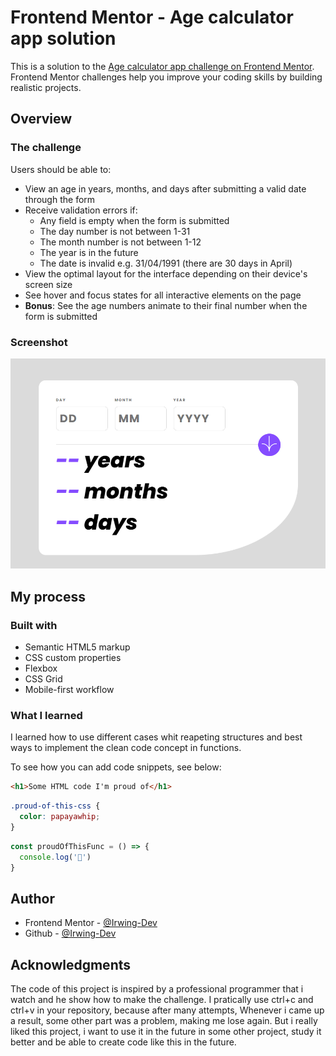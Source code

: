 # Frontend Mentor - Age calculator app solution

This is a solution to the [Age calculator app challenge on Frontend Mentor](https://www.frontendmentor.io/challenges/age-calculator-app-dF9DFFpj-Q). Frontend Mentor challenges help you improve your coding skills by building realistic projects.

## Overview

### The challenge

Users should be able to:

- View an age in years, months, and days after submitting a valid date through the form
- Receive validation errors if:
  - Any field is empty when the form is submitted
  - The day number is not between 1-31
  - The month number is not between 1-12
  - The year is in the future
  - The date is invalid e.g. 31/04/1991 (there are 30 days in April)
- View the optimal layout for the interface depending on their device's screen size
- See hover and focus states for all interactive elements on the page
- **Bonus**: See the age numbers animate to their final number when the form is submitted

### Screenshot

![](./assets/images/screnshot-of-age-calculator-app.png)

## My process

### Built with

- Semantic HTML5 markup
- CSS custom properties
- Flexbox
- CSS Grid
- Mobile-first workflow

### What I learned

I learned how to use different cases whit reapeting structures and best ways to implement the clean code concept in functions.

To see how you can add code snippets, see below:

```html
<h1>Some HTML code I'm proud of</h1>
```
```css
.proud-of-this-css {
  color: papayawhip;
}
```
```js
const proudOfThisFunc = () => {
  console.log('🎉')
}
```

## Author

- Frontend Mentor - [@Irwing-Dev](https://www.frontendmentor.io/profile/Irwing-Dev)
- Github - [@Irwing-Dev](https://www.github.com/Irwing-Dev )

## Acknowledgments

The code of this project is inspired by a professional programmer that i watch and he show how to make the challenge. I pratically use ctrl+c and ctrl+v in your repository, because after many attempts, Whenever i came up a result, some other part was a problem, making me lose again. But i really liked this project, i want to use it in the future in some other project, study it better and be able to create code like this in the future.